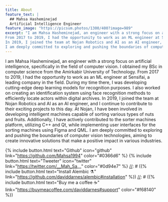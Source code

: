 ```yaml
---
title: About
feature_text: |
  ## Mahsa Hasheminejad
  Artificial Intelligence Engineer
feature_image: "https://picsum.photos/1300/400?image=989"
excerpt: "I am Mahsa Hasheminejad, an engineer with a strong focus on artificial intelligence, specifically in the field of computer vision. I obtained my BSc in computer science from the Amirkabir University of Technology.
From 2017 to 2019, I had the opportunity to work as an ML engineer at Sensifai, a leading company in the field. During my time there, I was developing cutting-edge deep learning models for recognition purposes. I also worked on creating an identification system using face recognition methods to efficiently locate actors within digital archives.
In 2019, I joined the team at Nojan Robotics and AI as an AI engineer, and I continue to contribute to their exciting projects to this day. At Nojan, I have been involved in developing intelligent machines capable of sorting various types of nuts and fruits. Additionally, I have actively contributed to the sorter machines platform, utilizing C++ and Qt, while implementing user interfaces for the sorting machines using Figma and QML.
I am deeply committed to exploring and pushing the boundaries of computer vision technologies, aiming to create innovative solutions that make a positive impact in various industries."
---
```


I am Mahsa Hasheminejad, an engineer with a strong focus on artificial intelligence, specifically in the field of computer vision. I obtained my BSc in computer science from the Amirkabir University of Technology.
From 2017 to 2019, I had the opportunity to work as an ML engineer at Sensifai, a leading company in the field. During my time there, I was developing cutting-edge deep learning models for recognition purposes. I also worked on creating an identification system using face recognition methods to efficiently locate actors within digital archives.
In 2019, I joined the team at Nojan Robotics and AI as an AI engineer, and I continue to contribute to their exciting projects to this day. At Nojan, I have been involved in developing intelligent machines capable of sorting various types of nuts and fruits. Additionally, I have actively contributed to the sorter machines platform, utilizing C++ and Qt, while implementing user interfaces for the sorting machines using Figma and QML.
I am deeply committed to exploring and pushing the boundaries of computer vision technologies, aiming to create innovative solutions that make a positive impact in various industries.

{% include button.html text="Github" icon="github" link="https://github.com/Mahsa1994" color="#0366d6" %} {% include button.html text="Tweeter" icon="twitter" link="https://twitter.com/__Mah_Sa__" color="#0d94e7" %}
[//]: # ({% include button.html text="Install Alembic ⚗️" link="https://github.com/daviddarnes/alembic#installation" %})
[//]: # ({% include button.html text="Buy me a coffee ☕️" link="https://buymeacoffee.com/daviddarnes#support" color="#f68140" %})

[//]: # (## Features)

[//]: # ()
[//]: # (- Available as a **theme gem** and **GitHub Pages** theme)

[//]: # (- Clear and elegant design that can be used out of the box or as solid starting point)

[//]: # (- Tested in all major browsers, including **IE and Edge**)

[//]: # (- Built in **Service Worker** so it can work offline and on slow connections)

[//]: # (- **Configurable colours** and typography in a single settings file)

[//]: # (- Extensive set of **shortcodes** to include various elements; such as buttons, icons, figure images and more)

[//]: # (- Solid **typographic framework** from [Sassline]&#40;https://sassline.com/&#41;)

[//]: # (- Configurable navigation via a single file)

[//]: # (- Modular Jekyll components)

[//]: # (- Post category support in the form of a single post index page grouped by category)

[//]: # (- Built in live search using JavaScript)

[//]: # (- **Contact form** built in using [Formspree]&#40;https://formspree.io/&#41;)

[//]: # (- Designed with **[Siteleaf]&#40;https://www.siteleaf.com/&#41;** in mind)

[//]: # (- Has 9 of the most popular networks as performant sharing buttons)

[//]: # (- Has documentation)

[//]: # ()
[//]: # (## Examples)

[//]: # ()
[//]: # (Here are a few examples of Alembic out in the wild being used in a variety of ways:)

[//]: # ()
[//]: # (- [bawejakunal.github.io]&#40;https://bawejakunal.github.io/&#41;)

[//]: # (- [case2111.github.io]&#40;https://case2111.github.io/&#41;)

[//]: # (- [karateca.org]&#40;https://www.karateca.org/&#41;)

[//]: # ()
[//]: # (## Installation)

[//]: # ()
[//]: # (### Quick setup)

[//]: # ()
[//]: # (To give you a running start I've put together some starter kits that you can download, fork or even deploy immediately:)

[//]: # ()
[//]: # (- ⚗️🍨 Vanilla Jekyll starter kit  )

[//]: # (  [![Deploy to Netlify]&#40;https://www.netlify.com/img/deploy/button.svg&#41;]&#40;https://app.netlify.com/start/deploy?repository=https://github.com/daviddarnes/alembic-kit&#41;{:style="background: none"})

[//]: # (- ⚗️🌲 Forestry starter kit  )

[//]: # (  [![Deploy to Forestry]&#40;https://assets.forestry.io/import-to-forestry.svg&#41;]&#40;https://app.forestry.io/quick-start?repo=daviddarnes/alembic-forestry-kit&engine=jekyll&#41;{:style="background: none"}  )

[//]: # (  [![Deploy to Netlify]&#40;https://www.netlify.com/img/deploy/button.svg&#41;]&#40;https://app.netlify.com/start/deploy?repository=https://github.com/daviddarnes/alembic-forestry-kit&#41;{:style="background: none"})

[//]: # (- ⚗️💠 Netlify CMS starter kit  )

[//]: # (  [![Deploy to Netlify]&#40;https://www.netlify.com/img/deploy/button.svg&#41;]&#40;https://app.netlify.com/start/deploy?repository=https://github.com/daviddarnes/alembic-netlifycms-kit&stack=cms&#41;{:style="background: none"})

[//]: # ()
[//]: # (- ⚗️:octocat: GitHub Pages with remote theme kit  )

[//]: # (  {% include button.html text="Download kit" link="https://github.com/daviddarnes/alembic-kit/archive/remote-theme.zip" color="#24292e" %})

[//]: # (- ⚗️🚀 Stackbit starter kit  )

[//]: # (  [![Create with Stackbit]&#40;https://assets.stackbit.com/badge/create-with-stackbit.svg&#41;]&#40;https://app.stackbit.com/create?theme=https://github.com/daviddarnes/alembic-stackbit-kit&#41;{:style="background: none"})

[//]: # ()
[//]: # (### As a Jekyll theme)

[//]: # ()
[//]: # (1. Add `gem "alembic-jekyll-theme"` to your `Gemfile` to add the theme as a dependancy)

[//]: # (2. Run the command `bundle install` in the root of project to install the theme and its dependancies)

[//]: # (3. Add `theme: alembic-jekyll-theme` to your `_config.yml` file to set the site theme)

[//]: # (4. Run `bundle exec jekyll serve` to build and serve your site)

[//]: # (5. Done! Use the [configuration]&#40;#configuration&#41; documentation and the example [`_config.yml`]&#40;https://github.com/daviddarnes/alembic/blob/master/_config.yml&#41; file to set things like the navigation, contact form and social sharing buttons)

[//]: # ()
[//]: # (### As a GitHub Pages remote theme)

[//]: # ()
[//]: # (1. Add `gem "jekyll-remote-theme"` to your `Gemfile` to add the theme as a dependancy)

[//]: # (2. Run the command `bundle install` in the root of project to install the jekyll remote theme gem as a dependancy)

[//]: # (3. Add `jekyll-remote-theme` to the list of `plugins` in your `_config.yml` file)

[//]: # (4. Add `remote_theme: daviddarnes/alembic@main` to your `_config.yml` file to set the site theme)

[//]: # (5. Run `bundle exec jekyll serve` to build and serve your site)

[//]: # (6. Done! Use the [configuration]&#40;#configuration&#41; documentation and the example [`_config.yml`]&#40;https://github.com/daviddarnes/alembic/blob/master/_config.yml&#41; file to set things like the navigation, contact form and social sharing buttons)

[//]: # ()
[//]: # (### As a Boilerplate / Fork)

[//]: # ()
[//]: # (_&#40;deprecated, not recommended&#41;_)

[//]: # ()
[//]: # (1. [Fork the repo]&#40;https://github.com/daviddarnes/alembic#fork-destination-box&#41;)

[//]: # (2. Replace the `Gemfile` with one stating all the gems used in your project)

[//]: # (3. Delete the following unnecessary files/folders: `.github`, `LICENSE`, `screenshot.png`, `CNAME` and `alembic-jekyll-theme.gemspec`)

[//]: # (4. Run the command `bundle install` in the root of project to install the jekyll remote theme gem as a dependancy)

[//]: # (5. Run `bundle exec jekyll serve` to build and serve your site)

[//]: # (6. Done! Use the [configuration]&#40;#configuration&#41; documentation and the example [`_config.yml`]&#40;https://github.com/daviddarnes/alembic/blob/master/_config.yml&#41; file to set things like the navigation, contact form and social sharing buttons)

[//]: # ()
[//]: # (## Customising)

[//]: # ()
[//]: # (When using Alembic as a theme means you can take advantage of the file overriding method. This allows you to overwrite any file in this theme with your own custom file, by matching the file name and path. The most common example of this would be if you want to add your own styles or change the core style settings.)

[//]: # ()
[//]: # (To add your own styles copy the [`styles.scss`]&#40;https://github.com/daviddarnes/alembic/blob/master/assets/styles.scss&#41; into your own project with the same file path &#40;`assets/styles.scss`&#41;. From there you can add your own styles, you can even optionally ignore the theme styles by removing the `@import "alembic";` line.)

[//]: # ()
[//]: # (If you're looking to set your own colours and fonts you can overwrite them by matching the variable names from the [`_settings.scss`]&#40;https://github.com/daviddarnes/alembic/blob/master/_sass/_settings.scss&#41; file in your own `styles.scss`, make sure to state them before the `@import "alembic";` line so they take effect. The settings are a mixture of custom variables and settings from [Sassline]&#40;https://medium.com/@jakegiltsoff/sassline-v2-0-e424b2881e7e&#41; - follow the link to find out how to configure the typographic settings.)
